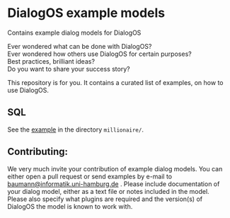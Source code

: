 # DialogOS example models
Contains example dialog models for DialogOS

Ever wondered what can be done with DialogOS?  
Ever wondered how others use DialogOS for certain purposes?  
Best practices, brilliant ideas?  
Do you want to share your success story?

This repository is for you. It contains a curated list of examples,
on how to use DialogOS.

## SQL
See the [example](millionaire/README.md) in the directory `millionaire/`.


## Contributing:
We very much invite your contribution of example dialog models. 
You can either open a pull request or send examples by e-mail to
baumann@informatik.uni-hamburg.de . Please include documentation 
of your dialog model, either as a text file or notes included in 
the model. Please also specify what plugins are required and the 
version(s) of DialogOS the model is known to work with.
